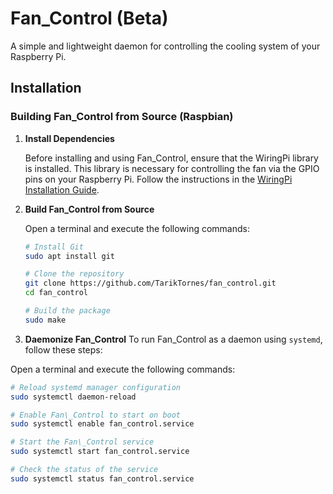 # Fan\_Control (Beta)
A simple and lightweight daemon for controlling the cooling system of your Raspberry Pi.

## Installation

### Building Fan\_Control from Source (Raspbian)

1. **Install Dependencies**

   Before installing and using Fan\_Control, ensure that the WiringPi library is installed. This library is necessary for controlling the fan via the GPIO pins on your Raspberry Pi. Follow the instructions in the [WiringPi Installation Guide](https://github.com/WiringPi/WiringPi).

2. **Build Fan_Control from Source**

   Open a terminal and execute the following commands:
   ```bash
   # Install Git
   sudo apt install git
   
   # Clone the repository
   git clone https://github.com/TarikTornes/fan_control.git
   cd fan_control

   # Build the package
   sudo make
   ```

3. **Daemonize Fan_Control**
To run Fan\_Control as a daemon using `systemd`, follow these steps:

Open a terminal and execute the following commands:
```bash
# Reload systemd manager configuration
sudo systemctl daemon-reload

# Enable Fan\_Control to start on boot
sudo systemctl enable fan_control.service

# Start the Fan\_Control service
sudo systemctl start fan_control.service

# Check the status of the service
sudo systemctl status fan_control.service
```


